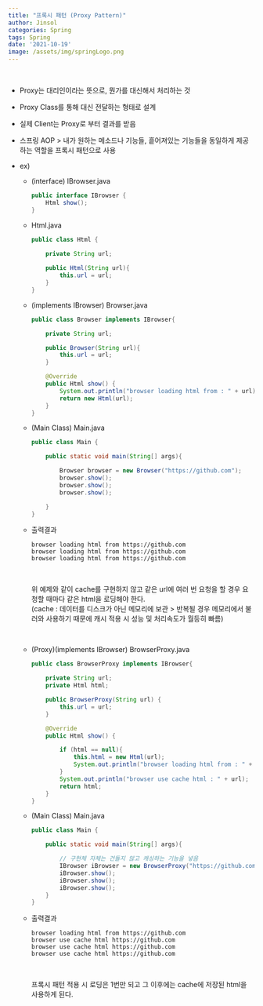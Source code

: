 ```yaml
---
title: "프록시 패턴 (Proxy Pattern)"
author: Jinsol
categories: Spring
tags: Spring
date: '2021-10-19'
image: /assets/img/springLogo.png
---
```


<br>

- Proxy는 대리인이라는 뜻으로, 뭔가를 대신해서 처리하는 것

- Proxy Class를 통해 대신 전달하는 형태로 설계

- 실제 Client는 Proxy로 부터 결과를 받음

- 스프링 AOP > 내가 원하는 메소드나 기능들, 흩어져있는 기능들을 동일하게 제공하는 역할을 프록시 패턴으로 사용

- ex)

    - (interface) IBrowser.java

        ```java
        public interface IBrowser {
            Html show();
        }
        ```

    - Html.java

        ```java
        public class Html {
            
            private String url;

            public Html(String url){
                this.url = url;
            }
        }
        ```

    - (implements IBrowser) Browser.java

        ```java
        public class Browser implements IBrowser{

            private String url;

            public Browser(String url){
                this.url = url;
            }

            @Override
            public Html show() {
                System.out.println("browser loading html from : " + url);
                return new Html(url);
            }
        }
        ```

    - (Main Class) Main.java

        ```java
        public class Main {

            public static void main(String[] args){

                Browser browser = new Browser("https://github.com");
                browser.show();
                browser.show();
                browser.show();

            }
        }
        ```

    - 출력결과

        ```
        browser loading html from https://github.com
        browser loading html from https://github.com
        browser loading html from https://github.com
        ```

        <br>

        위 예제와 같이 cache를 구현하지 않고 같은 url에 여러 번 요청을 할 경우 요청할 때마다 같은 html을 로딩해야 한다.
        <br>
        (cache : 데이터를 디스크가 아닌 메모리에 보관 > 반복될 경우 메모리에서 불러와 사용하기 때문에 캐시 적용 시 성능 및 처리속도가 월등히 빠름)

        <br>

    - (Proxy)(implements IBrowser) BrowserProxy.java

        ```java
        public class BrowserProxy implements IBrowser{

            private String url;
            private Html html;

            public BrowserProxy(String url) {
                this.url = url;
            }

            @Override
            public Html show() {

                if (html == null){
                    this.html = new Html(url);
                    System.out.println("browser loading html from : " + url);
                }
                System.out.println("browser use cache html : " + url);
                return html;
            }
        }
        ```

    - (Main Class) Main.java

        ```java
        public class Main {

            public static void main(String[] args){

                // 구현체 자체는 건들지 않고 캐싱하는 기능을 넣음
                IBrowser iBrowser = new BrowserProxy("https://github.com");
                iBrowser.show();
                iBrowser.show();
                iBrowser.show();
            }
        }
        ```

    - 출력결과

        ```
        browser loading html from https://github.com
        browser use cache html https://github.com
        browser use cache html https://github.com
        browser use cache html https://github.com
        ```

        <br>

        프록시 패턴 적용 시 로딩은 1번만 되고 그 이후에는 cache에 저장된 html을 사용하게 된다.

